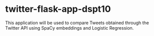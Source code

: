 # twitter-flask-app-dspt10
This application will be used to compare Tweets obtained through the Twitter API using SpaCy embeddings and Logistic Regression.
